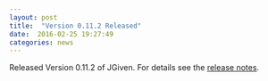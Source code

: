 ```yaml
---
layout: post
title:  "Version 0.11.2 Released"
date:  2016-02-25 19:27:49
categories: news
---
```


Released Version 0.11.2 of JGiven. For details see the [release notes](https://github.com/TNG/JGiven/releases/tag/v0.11.2).

[jgiven-gh]: https://github.com/TNG/JGiven
[jgiven]:    https://jgiven.org
